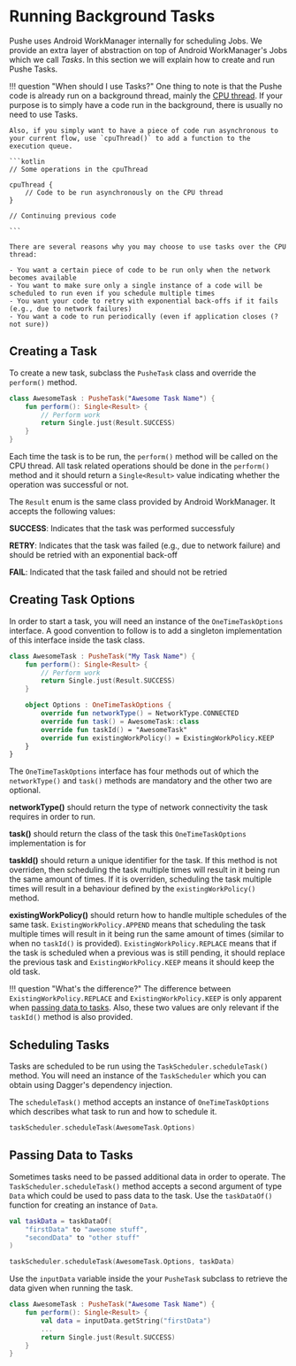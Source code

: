 # Running Background Tasks

Pushe uses Android WorkManager internally for scheduling Jobs. We provide an extra layer of abstraction on top of Android WorkManager's Jobs which we call _Tasks_. In this section we will explain how to create and run Pushe Tasks.

!!! question "When should I use Tasks?"
    One thing to note is that the Pushe code is already run on a background thread, mainly the [CPU thread](/guide/threads#cpu-thread). If your purpose is to simply have a code run in the background, there is usually no need to use Tasks. 

    Also, if you simply want to have a piece of code run asynchronous to your current flow, use `cpuThread()` to add a function to the execution queue.

    ```kotlin
    // Some operations in the cpuThread

    cpuThread {
        // Code to be run asynchronously on the CPU thread
    }

    // Continuing previous code

    ```

    There are several reasons why you may choose to use tasks over the CPU thread:

    - You want a certain piece of code to be run only when the network becomes available
    - You want to make sure only a single instance of a code will be scheduled to run even if you schedule multiple times
    - You want your code to retry with exponential back-offs if it fails (e.g., due to network failures)
    - You want a code to run periodically (even if application closes (? not sure))


## Creating a Task
To create a new task, subclass the `PusheTask` class and override the `perform()` method. 

```kotlin
class AwesomeTask : PusheTask("Awesome Task Name") {
    fun perform(): Single<Result> {
        // Perform work
        return Single.just(Result.SUCCESS)
    }
}
```

Each time the task is to be run, the `perform()` method will be called on the CPU thread. All task related operations should be done in the `perform()` method and it should return a `Single<Result>` value indicating whether the operation was successful or not.

The `Result` enum is the same class provided by Android WorkManager. It accepts the following values:

**SUCCESS**: Indicates that the task was performed successfuly

**RETRY**: Indicates that the task was failed (e.g., due to network failure) and should be retried with an exponential back-off

**FAIL**: Indicated that the task failed and should not be retried

## Creating Task Options
In order to start a task, you will need an instance of the `OneTimeTaskOptions` interface. A good convention to follow is to add a singleton implementation of this interface inside the task class.

```kotlin
class AwesomeTask : PusheTask("My Task Name") {
    fun perform(): Single<Result> {
        // Perform work
        return Single.just(Result.SUCCESS)
    }

    object Options : OneTimeTaskOptions {
        override fun networkType() = NetworkType.CONNECTED
        override fun task() = AwesomeTask::class
        override fun taskId() = "AwesomeTask"
        override fun existingWorkPolicy() = ExistingWorkPolicy.KEEP
    }
}

```

The `OneTimeTaskOptions` interface has four methods out of which the `networkType()` and `task()` methods are mandatory and the other two are optional.

**networkType()** should return the type of network connectivity the task requires in order to run.

**task()** should return the class of the task this `OneTimeTaskOptions` implementation is for

**taskId()** should return a unique identifier for the task. If this method is not overriden, then scheduling the task multiple times will result in it being run the same amount of times. If it is overriden, scheduling the task multiple times will result in a behaviour defined by the `existingWorkPolicy()` method.

**existingWorkPolicy()** should return how to handle multiple schedules of the same task. `ExistingWorkPolicy.APPEND` means that scheduling the task multiple times will result in it being run the same amount of times (similar to when no `taskId()` is provided). `ExistingWorkPolicy.REPLACE` means that if the task is scheduled when a previous was is still pending, it should replace the previous task and `ExistingWorkPolicy.KEEP` means it should keep the old task.

!!! question "What's the difference?"
    The difference between `ExistingWorkPolicy.REPLACE` and `ExistingWorkPolicy.KEEP` is only apparent when [passing data to tasks](#passing-data-to-tasks). Also, these two values are only relevant if the `taskId()` method is also provided.


## Scheduling Tasks
Tasks are scheduled to be run using the `TaskScheduler.scheduleTask()` method. You will need an instance of the `TaskScheduler` which you can obtain using Dagger's dependency injection.

The `scheduleTask()` method accepts an instance of `OneTimeTaskOptions` which describes what task to run and how to schedule it.

```kotlin
taskScheduler.scheduleTask(AwesomeTask.Options)
```

## Passing Data to Tasks

Sometimes tasks need to be passed additional data in order to operate. The `TaskScheduler.scheduleTask()` method accepts a second argument of type `Data` which could be used to pass data to the task. Use the `taskDataOf()` function for creating an instance of `Data`.

```kotlin
val taskData = taskDataOf(
    "firstData" to "awesome stuff",
    "secondData" to "other stuff"
)

taskScheduler.scheduleTask(AwesomeTask.Options, taskData)
```

Use the `inputData` variable inside the your `PusheTask` subclass to retrieve the data given when running the task.

```kotlin
class AwesomeTask : PusheTask("Awesome Task Name") {
    fun perform(): Single<Result> {
        val data = inputData.getString("firstData")
        ...
        return Single.just(Result.SUCCESS)
    }
}

```